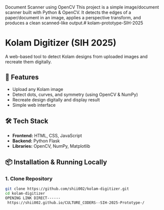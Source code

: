 Document Scanner using OpenCV
This project is a simple image/document scanner built with Python & OpenCV.
It detects the edges of a paper/document in an image, applies a perspective transform, and produces a clean scanned-like output.# kolam-prototype-SIH-2025

# Kolam Digitizer (SIH 2025)

A web-based tool to detect Kolam designs from uploaded images and recreate them digitally.

## 🚀 Features
- Upload any Kolam image
- Detect dots, curves, and symmetry (using OpenCV & NumPy)
- Recreate design digitally and display result
- Simple web interface

## 🛠️ Tech Stack
- **Frontend:** HTML, CSS, JavaScript
- **Backend:** Python Flask
- **Libraries:** OpenCV, NumPy, Matplotlib

## 📦 Installation & Running Locally

### 1. Clone Repository
```bash
git clone https://github.com/shii002/kolam-digitizer.git
cd kolam-digitizer
OPENING LINK DIRECT------
 https://shii002.github.io/CULTURE_CODERS--SIH-2025-Prototype-/
